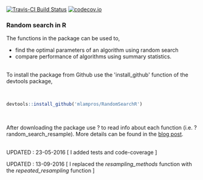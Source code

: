 [![Travis-CI Build Status](https://travis-ci.org/mlampros/RandomSearchR.svg?branch=master)](https://travis-ci.org/mlampros/RandomSearchR)
[![codecov.io](https://codecov.io/github/mlampros/RandomSearchR/coverage.svg?branch=master)](https://codecov.io/github/mlampros/RandomSearchR?branch=master)



### Random search in R

The functions in the package can be used to,
* find the optimal parameters of an algorithm using random search
* compare performance of algorithms using summary statistics. 

<br>
To install the package from Github use the 'install_github' function of the devtools package,
<br><br>

```R

devtools::install_github('mlampros/RandomSearchR')

```
<br>

After downloading the package use ? to read info about each function (i.e. ?random_search_resample). More details can be found in the [blog post](http://mlampros.github.io/2016/03/14/random_search_R/).
<br><br>

UPDATED : 23-05-2016 [ I added tests and code-coverage ]

UPDATED : 13-09-2016 [ I replaced the *resampling_methods* function with the *repeated_resampling* function ]
